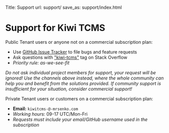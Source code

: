Title: Support
url: support/
save_as: support/index.html

# Support for Kiwi TCMS


Public Tenant users or anyone not on a commercial subscription plan:

- Use [GitHub Issue Tracker](https://github.com/kiwitcms/Kiwi/issues) to file bugs and feature requests
- Ask questions with ["kiwi-tcms"](https://stackoverflow.com/questions/tagged/kiwi-tcms) tag on
  Stack Overflow
- *Priority rule: as-we-see-fit*

*Do not ask individual project members for support, your request will be ignored!
Use the channels above instead,
where the whole community can help you and benefit from the solutions provided.
If community support is insufficient for your situation, consider commercial support!*

Private Tenant users or customers on a commercial subscription plan:

- **Email:** `kiwitcms-@-mrsenko.com`
- *Working hours*: 09-17 UTC/Mon-Fri
- *Requests must include your email/GitHub username used in the subscription*

